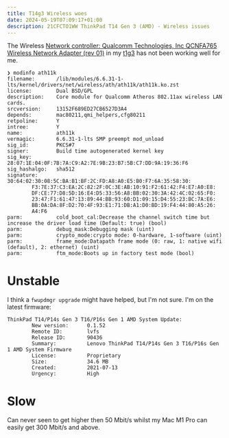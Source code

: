 ```yaml
---
title: T14g3 Wireless woes
date: 2024-05-19T07:09:17+01:00
description: 21CFCTO1WW ThinkPad T14 Gen 3 (AMD) - Wireless issues
---
```


The Wireless <a href="https://gist.github.com/kaihendry/8f8a5dc352cb831f93e7ff48234e6117">Network controller: Qualcomm Technologies, Inc QCNFA765 Wireless Network Adapter (rev 01)</a> in my <a href="https://wiki.archlinux.org/title/Lenovo_ThinkPad_T14_(AMD)_Gen_3">t1g3</a> has not been working well for me.


    ❯ modinfo ath11k
    filename:       /lib/modules/6.6.31-1-lts/kernel/drivers/net/wireless/ath/ath11k/ath11k.ko.zst
    license:        Dual BSD/GPL
    description:    Core module for Qualcomm Atheros 802.11ax wireless LAN cards.
    srcversion:     13152F689ED27CB6527D3A4
    depends:        mac80211,qmi_helpers,cfg80211
    retpoline:      Y
    intree:         Y
    name:           ath11k
    vermagic:       6.6.31-1-lts SMP preempt mod_unload
    sig_id:         PKCS#7
    signer:         Build time autogenerated kernel key
    sig_key:        28:07:1E:04:0F:7B:7A:C9:A2:7E:9B:23:B7:5B:C7:DD:9A:19:36:F6
    sig_hashalgo:   sha512
    signature:      30:64:02:30:08:5C:BA:B1:BF:2C:FD:A8:A0:E5:B0:F7:6A:35:58:30:
            F3:7E:37:C3:EA:2C:82:2F:0C:3E:AB:10:91:F2:61:42:F4:E7:A0:E8:
            DF:CE:77:D8:5D:16:E4:D5:33:56:A8:BB:02:30:3A:42:4C:02:65:F0:
            23:47:F1:61:47:13:89:44:BB:93:60:D1:09:15:D4:55:23:BC:7A:E6:
            BB:0A:DA:8F:D2:70:4F:93:E1:71:DB:A1:D0:BD:19:F4:44:80:A5:26:
            A4:F6
    parm:           cold_boot_cal:Decrease the channel switch time but increase the driver load time (Default: true) (bool)
    parm:           debug_mask:Debugging mask (uint)
    parm:           crypto_mode:crypto mode: 0-hardware, 1-software (uint)
    parm:           frame_mode:Datapath frame mode (0: raw, 1: native wifi (default), 2: ethernet) (uint)
    parm:           ftm_mode:Boots up in factory test mode (bool)

# Unstable

I think a `fwupdmgr upgrade` might have helped, but I'm not sure. I'm on the latest firmware:

    ThinkPad T14/P14s Gen 3 T16/P16s Gen 1 AMD System Update:
            New version:      0.1.52
            Remote ID:        lvfs
            Release ID:       90436
            Summary:          Lenovo ThinkPad T14/P14s Gen 3 T16/P16s Gen 1 AMD System Firmware
            License:          Proprietary
            Size:             34.6 MB
            Created:          2021-07-13
            Urgency:          High

# Slow

Can never seen to get higher then 50 Mbit/s whilst my Mac M1 Pro can easily get 300 Mbit/s and above.
